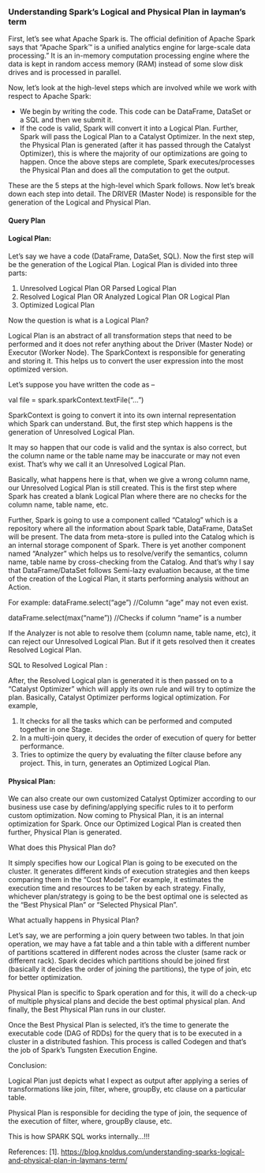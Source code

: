 ### Understanding Spark’s Logical and Physical Plan in layman’s term 


First, let’s see what Apache Spark is. The official definition of Apache Spark says that “Apache Spark™ is a unified analytics engine for large-scale data processing.” It is an in-memory computation processing engine where the data is kept in random access memory (RAM) instead of some slow disk drives and is processed in parallel.

Now, let’s look at the high-level steps which are involved while we work with respect to Apache Spark:

- We begin by writing the code. This code can be DataFrame, DataSet or a SQL and then we submit it.
- If the code is valid, Spark will convert it into a Logical Plan.
    Further, Spark will pass the Logical Plan to a Catalyst Optimizer.
    In the next step, the Physical Plan is generated (after it has passed through the Catalyst Optimizer), this is where the majority of our optimizations are going to happen.
    Once the above steps are complete, Spark executes/processes the Physical Plan and does all the computation to get the output. 

These are the 5 steps at the high-level which Spark follows. Now let’s break down each step into detail. The DRIVER (Master Node) is responsible for the generation of the Logical and Physical Plan.

#### Query Plan

#### Logical Plan:

Let’s say we have a code (DataFrame, DataSet, SQL). Now the first step will be the generation of the Logical Plan. Logical Plan is divided into three parts:

1. Unresolved Logical Plan OR Parsed Logical Plan
2. Resolved Logical Plan OR Analyzed Logical Plan OR Logical Plan
3. Optimized Logical Plan 

Now the question is what is a Logical Plan?

Logical Plan is an abstract of all transformation steps that need to be performed and it does not refer anything about the Driver (Master Node) or Executor (Worker Node). The SparkContext is responsible for generating and storing it. This helps us to convert the user expression into the most optimized version.

Let’s suppose you have written the code as –

val file = spark.sparkContext.textFile(“…”)

SparkContext is going to convert it into its own internal representation which Spark can understand. But, the first step which happens is the generation of Unresolved Logical Plan.

It may so happen that our code is valid and the syntax is also correct, but the column name or the table name may be inaccurate or may not even exist. That’s why we call it an Unresolved Logical Plan.

Basically, what happens here is that, when we give a wrong column name, our Unresolved Logical Plan is still created. This is the first step where Spark has created a blank Logical Plan where there are no checks for the column name, table name, etc.

Further, Spark is going to use a component called “Catalog” which is a repository where all the information about Spark table, DataFrame, DataSet will be present. The data from meta-store is pulled into the Catalog which is an internal storage component of Spark. There is yet another component named “Analyzer” which helps us to resolve/verify the semantics, column name, table name by cross-checking from the Catalog. And that’s why I say that DataFrame/DataSet follows Semi-lazy evaluation because, at the time of the creation of the Logical Plan, it starts performing analysis without an Action.

For example:
dataFrame.select(“age”) //Column “age” may not even exist.

dataFrame.select(max(“name”)) //Checks if column “name” is a number

If the Analyzer is not able to resolve them (column name, table name, etc), it can reject our Unresolved Logical Plan. But if it gets resolved then it creates Resolved Logical Plan. 


SQL to Resolved Logical Plan :

After, the Resolved Logical plan is generated it is then passed on to a “Catalyst Optimizer” which will apply its own rule and will try to optimize the plan. Basically, Catalyst Optimizer performs logical optimization. 
For example, 

1. It checks for all the tasks which can be performed and computed together in one Stage. 
2. In a multi-join query, it decides the order of execution of query for better performance.
3. Tries to optimize the query by evaluating the filter clause before any project. This, in turn, generates an Optimized Logical Plan.


####  Physical Plan:

We can also create our own customized Catalyst Optimizer according to our business use case by defining/applying specific rules to it to perform custom optimization. Now coming to Physical Plan, it is an internal optimization for Spark. Once our Optimized Logical Plan is created then further, Physical Plan is generated.

What does this Physical Plan do?

It simply specifies how our Logical Plan is going to be executed on the cluster. It generates different kinds of execution strategies and then keeps comparing them in the “Cost Model”. For example, it estimates the execution time and resources to be taken by each strategy. Finally, whichever plan/strategy is going to be the best optimal one is selected as the “Best Physical Plan” or “Selected Physical Plan”. 

What actually happens in Physical Plan?

Let’s say, we are performing a join query between two tables. In that join operation, we may have a fat table and a thin table with a different number of partitions scattered in different nodes across the cluster (same rack or different rack). Spark decides which partitions should be joined first (basically it decides the order of joining the partitions), the type of join, etc for better optimization.

Physical Plan is specific to Spark operation and for this, it will do a check-up of multiple physical plans and decide the best optimal physical plan. And finally, the Best Physical Plan runs in our cluster.

Once the Best Physical Plan is selected, it’s the time to generate the executable code (DAG of RDDs) for the query that is to be executed in a cluster in a distributed fashion. This process is called Codegen and that’s the job of Spark’s Tungsten Execution Engine.

Conclusion:

Logical Plan just depicts what I expect as output after applying a series of transformations like join, filter, where, groupBy, etc clause on a particular table.

Physical Plan is responsible for deciding the type of join, the sequence of the execution of filter, where, groupBy clause, etc.

This is how SPARK SQL works internally…!!!

References:
[1]. https://blog.knoldus.com/understanding-sparks-logical-and-physical-plan-in-laymans-term/
